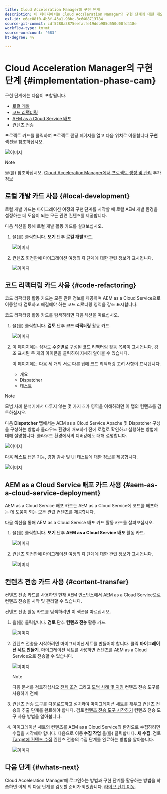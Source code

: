 ```yaml
---
title: Cloud Acceleration Manager의 구현 단계
description: 이 페이지에서는 Cloud Acceleration Manager의 구현 단계에 대한 개요를 제공합니다.
exl-id: e6ac88f0-4b3f-43a1-98bc-8c6608713784
source-git-commit: cdf5280a3875eefa1fe19ddb985d550d00fd418e
workflow-type: tm+mt
source-wordcount: '683'
ht-degree: 4%

---
```


# Cloud Acceleration Manager의 구현 단계 {#implementation-phase-cam}

구현 단계에는 다음이 포함됩니다.

* [로컬 개발](#local-development)
* [코드 리팩터링](#code-refactoring)
* [AEM as a Cloud Service 배포](#aem-as-a-cloud-service-deployment)
* [컨텐츠 전송](#content-transfer)


프로젝트 카드를 클릭하여 프로젝트 랜딩 페이지를 열고 다음 위치로 이동합니다 **구현** 섹션을 참조하십시오.

![이미지](/help/journey-migration/cloud-acceleration-manager/assets/implementation-1.png)

>[!NOTE]
>을(를) 참조하십시오. [Cloud Acceleration Manager에서 프로젝트 생성 및 관리](https://experienceleague.adobe.com/docs/experience-manager-cloud-service/moving/cloud-acceleration-manager/using-cam/getting-started-cam.html?lang=en#create-project) 추가 정보


## 로컬 개발 카드 사용 {#local-development}

로컬 개발 카드는 마이그레이션 여정의 구현 단계를 시작할 때 로컬 AEM 개발 환경을 설정하는 데 도움이 되는 모든 관련 컨텐츠를 제공합니다.

다음 섹션을 통해 로컬 개발 활동 카드를 살펴보십시오.

1. 을(를) 클릭합니다. **보기** 단추 **로컬 개발** 카드.

   ![이미지](/help/journey-migration/cloud-acceleration-manager/assets/implementation-2.png)

1. 컨텐츠 회전판에 마이그레이션 여정의 이 단계에 대한 관련 정보가 표시됩니다.

   ![이미지](/help/journey-migration/cloud-acceleration-manager/assets/implementation-3.png)


## 코드 리팩터링 카드 사용 {#code-refactoring}

코드 리팩터링 활동 카드는 모든 관련 정보를 제공하며 AEM as a Cloud Service으로 이동할 때 검토하고 해결해야 하는 코드 리팩터링 영역을 강조 표시합니다.

코드 리팩터링 활동 카드를 탐색하려면 다음 섹션을 따르십시오.

1. 을(를) 클릭합니다. **검토** 단추 **코드 리팩터링** 활동 카드.

   ![이미지](/help/journey-migration/cloud-acceleration-manager/assets/implementation-4.png)

1. 이 페이지에는 심각도 수준별로 구성된 코드 리팩터링 활동 목록이 표시됩니다. 강조 표시된 두 개의 아이콘을 클릭하여 자세히 알아볼 수 있습니다.

   이 페이지에는 다음 세 개의 서로 다른 탭에 코드 리팩터링 고려 사항이 표시됩니다.

   * 개요
   * Dispatcher
   * 테스트

>[!NOTE]
>모범 사례 분석기에서 다루지 않는 몇 가지 추가 영역을 이해하려면 이 탭의 컨텐츠를 검토하십시오.

다음 **Dispatcher** 탭에서는 AEM as a Cloud Service Apache 및 Dispatcher 구성을 구성하는 방법과 클라우드 환경에 배포하기 전에 로컬로 확인하고 실행하는 방법에 대해 설명합니다. 클라우드 환경에서의 디버깅에도 대해 설명합니다.

![이미지](/help/journey-migration/cloud-acceleration-manager/assets/coderefactoring-2.png)

다음 **테스트** 탭은 기능, 경험 감사 및 UI 테스트에 대한 정보를 제공합니다.

![이미지](/help/journey-migration/cloud-acceleration-manager/assets/coderefactoring-3.png)


## AEM as a Cloud Service 배포 카드 사용 {#aem-as-a-cloud-service-deployment}

AEM as a Cloud Service 배포 카드는 AEM as a Cloud Service에 코드를 배포하는 데 도움이 되는 모든 관련 컨텐츠를 제공합니다.

다음 섹션을 통해 AEM as a Cloud Service 배포 카드 활동 카드를 살펴보십시오.

1. 을(를) 클릭합니다. **보기** 단추 **AEM as a Cloud Service 배포** 활동 카드.

   ![이미지](/help/journey-migration/cloud-acceleration-manager/assets/implementation-6.png)

1. 컨텐츠 회전판에 마이그레이션 여정의 이 단계에 대한 관련 정보가 표시됩니다.

   ![이미지](/help/journey-migration/cloud-acceleration-manager/assets/aem-deployment-card.png)


## 컨텐츠 전송 카드 사용 {#content-transfer}

컨텐츠 전송 카드를 사용하면 현재 AEM 인스턴스에서 AEM as a Cloud Service으로 컨텐츠 전송을 시작 및 관리할 수 있습니다.

컨텐츠 전송 활동 카드를 탐색하려면 이 섹션을 따르십시오.

1. 을(를) 클릭합니다. **검토** 단추 **컨텐츠 전송** 활동 카드.

   ![이미지](/help/journey-migration/cloud-acceleration-manager/assets/contenttransfer-1.png)

1. 컨텐츠 전송을 시작하려면 마이그레이션 세트를 만들어야 합니다. 클릭 **마이그레이션 세트 만들기**. 마이그레이션 세트를 사용하면 컨텐츠를 AEM as a Cloud Service으로 전송할 수 있습니다.

   ![이미지](/help/journey-migration/cloud-acceleration-manager/assets/contenttransfer-2.png)

   >[!NOTE]
   >다음 문서를 검토하십시오 [전제 조건](https://experienceleague.adobe.com/docs/experience-manager-cloud-service/moving/cloud-migration/content-transfer-tool/prerequisites-content-transfer-tool.html?lang=en) 그리고 [모범 사례 및 지침](https://experienceleague.adobe.com/docs/experience-manager-cloud-service/moving/cloud-migration/content-transfer-tool/overview-content-transfer-tool.html?lang=en) 컨텐츠 전송 도구를 사용하기 전에

1. 컨텐츠 전송 도구를 다운로드하고 설치하여 마이그레이션 세트를 채우고 컨텐츠 전송의 추출 단계를 완료해야 합니다. 검토 [컨텐츠 전송 도구 시작하기](https://experienceleague.adobe.com/docs/experience-manager-cloud-service/content/migration-journey/cloud-migration/content-transfer-tool/getting-started-content-transfer-tool.html?lang=ko) 컨텐츠 전송 도구 사용 방법을 알아봅니다.

1. 마이그레이션 세트의 컨텐츠를 AEM as a Cloud Service의 환경으로 수집하려면 수집을 시작해야 합니다. 다음으로 이동 **수집 작업** 을(를) 클릭합니다. **새 수집**. 검토 [Target에 컨텐츠 수집](https://experienceleague.adobe.com/docs/experience-manager-cloud-service/content/migration-journey/cloud-migration/content-transfer-tool/ingesting-content.html?lang=en) 컨텐츠 전송의 수집 단계를 완료하는 방법을 알아봅니다.

   ![이미지](/help/journey-migration/cloud-acceleration-manager/assets/contenttransfer-3.png)

<!--### Estimating Content Transfer Time {#calculating}

A Content Transfer Tool calculator has been provided to estimate how long it could take to complete the content transfer activity. You can use the content repository size slider to select the size that applies to your project. The transfer times vary for the extraction and ingestion phases. 

   ![image](/help/journey-migration/cloud-acceleration-manager/assets/contenttransfer-4.png)

   >[!NOTE]
   >These times are estimates only. Factor such as network speeds and time to scale up instances have not been accounted for in these estimates.

To estimate the size of the AEM Repository, you can run the Disk Usage report under `http://HOST:PORT/etc/reports/diskusage.html`. 

You can also estimate the size of specific repository paths by using the `path` parameter, for example, `http://HOST:PORT/etc/reports/diskusage.html?path=/content/dam`. -->

## 다음 단계 {#whats-next}

Cloud Acceleration Manager에 로그인하는 방법과 구현 단계를 활용하는 방법을 학습하면 이제 의 다음 단계를 검토할 준비가 되었습니다. [라이브 단계 이동](https://experienceleague.adobe.com/docs/experience-manager-cloud-service/moving/cloud-acceleration-manager/using-cam/cam-golive-phase.html?lang=en).
